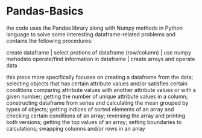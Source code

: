 # Pandas-Basics
the code uses the Pandas library along with Numpy methods in Python language to solve some interesting dataframe-related problems and contains the following procedures:

create dataframe | select protions of dataframe (row/column) | use numpy mehodsto operate/find information in dataframe | create arrays and operate data

this piece more specifically focuses on creating a dataframe from the data; selecting objects that has certain attribute values and/or satisfies certain conditions comparing attribute values with another attribute values or with a given number; getting the number of unique attribute values in a column; constructing dataframe from series and calculating the mean grouped by types of objects; getting indices of sorted elements of an array and checking certain conditions of an array; reversing the array and printing both versions; getting the top values of an array; setting boundaries to calculations; swapping columns and/or rows in an array
